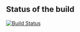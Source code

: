 ## Status of the build

[![Build Status](http://jenkins.xemolabs.com:8080/buildStatus/icon?job=instavote%2Fworker-build)](http://jenkins.xemolabs.com:8080/job/instavote/job/worker-build/)
